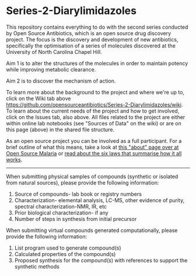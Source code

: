 # Series-2-Diarylimidazoles

This repository contains everything to do with the second series conducted by Open Source Antibiotics, which is an open source drug discovery project. The focus is the discovery and development of new antibiotics, specifically the optimisation of a series of molecules discovered at the University of North Carolina Chapel Hill. 

Aim 1 is to alter the structures of the molecules in order to maintain potency while improving metabolic clearance.

Aim 2 is to discover the mechanism of action.

To learn more about the background to the project and where we're up to, click on the Wiki tab above https://github.com/opensourceantibiotics/Series-2-Diarylimidazoles/wiki. To learn about the current needs of the project and how to get involved, click on the Issues tab, also above. All files related to the project are either within online lab notebooks (see "Sources of Data" on the wiki) or are on this page (above) in the shared file structure.

As an open source project you can be involved as a full participant. For a brief outline of what this means, take a look at [this "about" page over at Open Source Malaria](https://github.com/OpenSourceMalaria/About-StartHere-FAQ) or [read about the six laws that summarise how it all works](https://onlinelibrary.wiley.com/doi/full/10.1002/cmdc.201900565).


------------------------------------------------------------------------------------------------

When submitting physical samples of compounds (synthetic or isolated from natural sources), please provide the following information:
1. Source of compounds- lab book or registry numbers
2. Characterization- elemental analysis, LC-MS, other evidence of purity, spectral characterization-NMR, IR, etc
3. Prior biological characterization- if any
3. Number of steps in synthesis from initial precursor

When submitting virtual compounds generated computationally, please provide the following information:
1. List program used to generate compound(s)
2. Calculated properties of the compound(s)
3. Proposed synthesis for the compound(s) with references to support the synthetic methods
